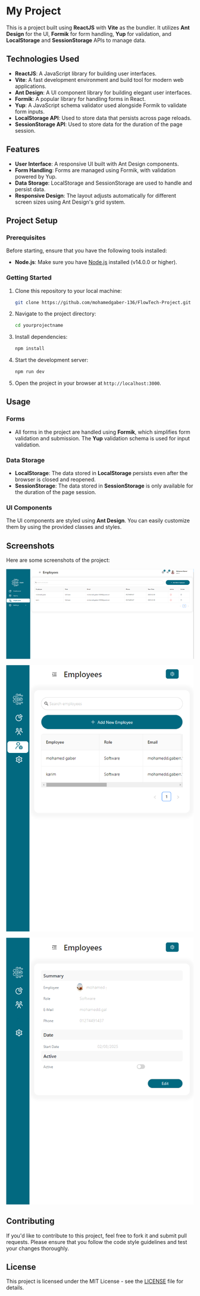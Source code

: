 # My Project

This is a project built using **ReactJS** with **Vite** as the bundler. It utilizes **Ant Design** for the UI, **Formik** for form handling, **Yup** for validation, and **LocalStorage** and **SessionStorage** APIs to manage data. 

## Technologies Used
- **ReactJS**: A JavaScript library for building user interfaces.
- **Vite**: A fast development environment and build tool for modern web applications.
- **Ant Design**: A UI component library for building elegant user interfaces.
- **Formik**: A popular library for handling forms in React.
- **Yup**: A JavaScript schema validator used alongside Formik to validate form inputs.
- **LocalStorage API**: Used to store data that persists across page reloads.
- **SessionStorage API**: Used to store data for the duration of the page session.

## Features
- **User Interface**: A responsive UI built with Ant Design components.
- **Form Handling**: Forms are managed using Formik, with validation powered by Yup.
- **Data Storage**: LocalStorage and SessionStorage are used to handle and persist data.
- **Responsive Design**: The layout adjusts automatically for different screen sizes using Ant Design's grid system.

## Project Setup

### Prerequisites
Before starting, ensure that you have the following tools installed:
- **Node.js**: Make sure you have [Node.js](https://nodejs.org/) installed (v14.0.0 or higher).

### Getting Started

1. Clone this repository to your local machine:
    ```bash
    git clone https://github.com/mohamedgaber-136/FlowTech-Project.git
    ```

2. Navigate to the project directory:
    ```bash
    cd yourprojectname
    ```

3. Install dependencies:
    ```bash
    npm install
    ```

4. Start the development server:
    ```bash
    npm run dev
    ```

5. Open the project in your browser at `http://localhost:3000`.

## Usage

### Forms

- All forms in the project are handled using **Formik**, which simplifies form validation and submission. The **Yup** validation schema is used for input validation.

### Data Storage

- **LocalStorage**: The data stored in **LocalStorage** persists even after the browser is closed and reopened.
- **SessionStorage**: The data stored in **SessionStorage** is only available for the duration of the page session.

### UI Components

The UI components are styled using **Ant Design**. You can easily customize them by using the provided classes and styles. 

## Screenshots

Here are some screenshots of the project:

![Screenshot 1](/src/assets/images/screens/Screenshot%202025-01-06%20191244.png)

![Screenshot 2](/src/assets/images/screens/Screenshot%202025-01-06%20191258.png)

![Screenshot 3](/src/assets/images/screens/Screenshot%202025-01-06%20191427.png)

## Contributing

If you'd like to contribute to this project, feel free to fork it and submit pull requests. Please ensure that you follow the code style guidelines and test your changes thoroughly.

## License

This project is licensed under the MIT License - see the [LICENSE](LICENSE) file for details.
